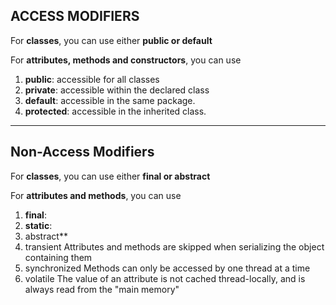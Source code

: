## ACCESS MODIFIERS

For **classes**, you can use either **public or default**

For **attributes, methods and constructors**, you can use

1. **public**: accessible for all classes	
2. **private**: accessible within the declared class	
3. **default**: accessible in the same package.
4. **protected**: accessible in the inherited class. 

---
## Non-Access Modifiers

For **classes**, you can use either **final or abstract**

For **attributes and methods**, you can use 

1. **final**: 
2. **static**: 
3. abstract**
4. transient	Attributes and methods are skipped when serializing the object containing them
5. synchronized	Methods can only be accessed by one thread at a time
6. volatile	The value of an attribute is not cached thread-locally, and is always read from the "main memory"